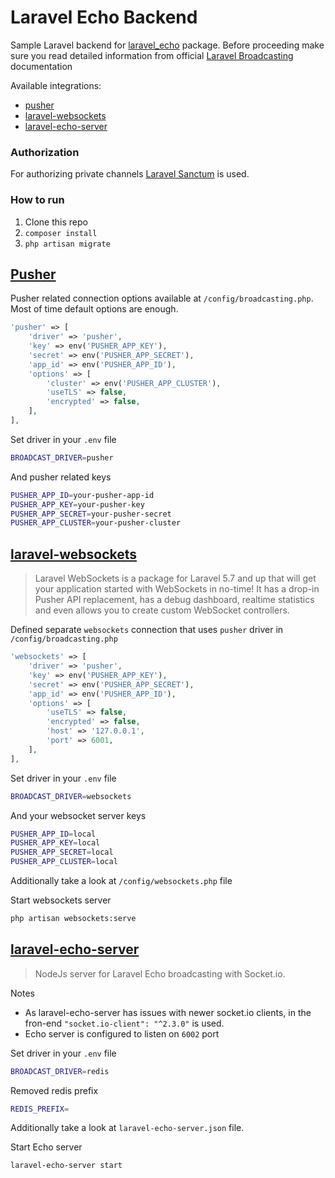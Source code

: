 # Laravel Echo Backend

Sample Laravel backend for [laravel_echo](https://github.com/kakajansh/echo) package. Before proceeding make sure you read detailed information from official [Laravel Broadcasting](https://laravel.com/docs/8.x/broadcasting) documentation

Available integrations:

- [pusher](#pusher)
- [laravel-websockets](#laravel-websockets)
- [laravel-echo-server](#laravel-echo-server)

### Authorization

For authorizing private channels [Laravel Sanctum](https://laravel.com/docs/sanctum) is used.

### How to run

1. Clone this repo
2. `composer install`
3. `php artisan migrate`


## [Pusher](https://pusher.com/)

Pusher related connection options available at `/config/broadcasting.php`. Most of time default options are enough.
```php
'pusher' => [
    'driver' => 'pusher',
    'key' => env('PUSHER_APP_KEY'),
    'secret' => env('PUSHER_APP_SECRET'),
    'app_id' => env('PUSHER_APP_ID'),
    'options' => [
        'cluster' => env('PUSHER_APP_CLUSTER'),
        'useTLS' => false,
        'encrypted' => false,
    ],
],
```

Set driver in your `.env` file
```bash
BROADCAST_DRIVER=pusher
```

And pusher related keys
```bash
PUSHER_APP_ID=your-pusher-app-id
PUSHER_APP_KEY=your-pusher-key
PUSHER_APP_SECRET=your-pusher-secret
PUSHER_APP_CLUSTER=your-pusher-cluster
```


## [laravel-websockets](https://github.com/beyondcode/laravel-websockets)

> Laravel WebSockets is a package for Laravel 5.7 and up that will get your application started with WebSockets in no-time! It has a drop-in Pusher API replacement, has a debug dashboard, realtime statistics and even allows you to create custom WebSocket controllers.

Defined separate `websockets` connection that uses `pusher` driver in `/config/broadcasting.php`
```php
'websockets' => [
    'driver' => 'pusher',
    'key' => env('PUSHER_APP_KEY'),
    'secret' => env('PUSHER_APP_SECRET'),
    'app_id' => env('PUSHER_APP_ID'),
    'options' => [
        'useTLS' => false,
        'encrypted' => false,
        'host' => '127.0.0.1',
        'port' => 6001,
    ],
],
```

Set driver in your `.env` file
```bash
BROADCAST_DRIVER=websockets
```

And your websocket server keys
```bash
PUSHER_APP_ID=local
PUSHER_APP_KEY=local
PUSHER_APP_SECRET=local
PUSHER_APP_CLUSTER=local
```

Additionally take a look at `/config/websockets.php` file

Start websockets server
```bash
php artisan websockets:serve
```

## [laravel-echo-server](https://github.com/tlaverdure/laravel-echo-server)

> NodeJs server for Laravel Echo broadcasting with Socket.io.

Notes
- As laravel-echo-server has issues with newer socket.io clients, in the fron-end `"socket.io-client": "^2.3.0"` is used.
- Echo server is configured to listen on `6002` port

Set driver in your `.env` file
```bash
BROADCAST_DRIVER=redis
```

Removed redis prefix
```bash
REDIS_PREFIX=
```

Additionally take a look at `laravel-echo-server.json` file.

Start Echo server
```bash
laravel-echo-server start
```
